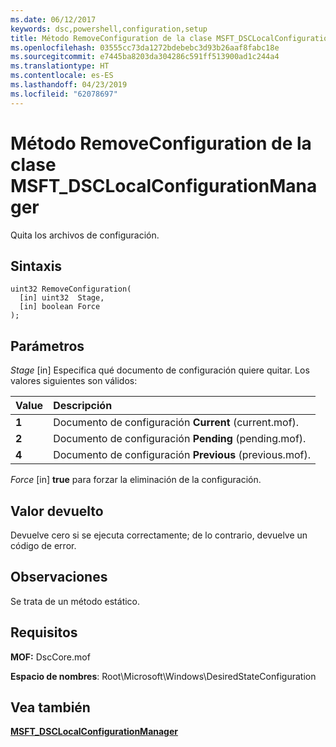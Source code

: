```yaml
---
ms.date: 06/12/2017
keywords: dsc,powershell,configuration,setup
title: Método RemoveConfiguration de la clase MSFT_DSCLocalConfigurationManager
ms.openlocfilehash: 03555cc73da1272bdebebc3d93b26aaf8fabc18e
ms.sourcegitcommit: e7445ba8203da304286c591ff513900ad1c244a4
ms.translationtype: HT
ms.contentlocale: es-ES
ms.lasthandoff: 04/23/2019
ms.locfileid: "62078697"
---
```

# <a name="removeconfiguration-method-of-the-msftdsclocalconfigurationmanager-class"></a>Método RemoveConfiguration de la clase MSFT_DSCLocalConfigurationManager

Quita los archivos de configuración.

## <a name="syntax"></a>Sintaxis

```mof
uint32 RemoveConfiguration(
  [in] uint32  Stage,
  [in] boolean Force
);
```

## <a name="parameters"></a>Parámetros

*Stage* \[in\] Especifica qué documento de configuración quiere quitar. Los valores siguientes son válidos:

|Value |Descripción |
|:--- |:---|
|**1** | Documento de configuración **Current** (current.mof). |
|**2** | Documento de configuración **Pending** (pending.mof).  |
|**4** | Documento de configuración **Previous** (previous.mof). |

*Force* \[in\] **true** para forzar la eliminación de la configuración.

## <a name="return-value"></a>Valor devuelto

Devuelve cero si se ejecuta correctamente; de lo contrario, devuelve un código de error.

## <a name="remarks"></a>Observaciones

Se trata de un método estático.

## <a name="requirements"></a>Requisitos

**MOF:** DscCore.mof

**Espacio de nombres**: Root\Microsoft\Windows\DesiredStateConfiguration

## <a name="see-also"></a>Vea también

[**MSFT_DSCLocalConfigurationManager**](msft-dsclocalconfigurationmanager.md)
